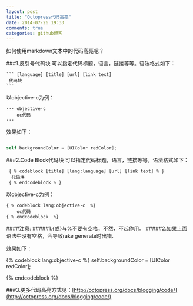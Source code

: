 ```yaml
---
layout: post
title: "Octopress代码高亮"
date: 2014-07-26 19:33
comments: true
categories: github博客
---
```


如何使用markdown文本中的代码高亮呢？

<!--more-->

###1.反引号代码块
   可以指定代码标题，语言，链接等等。语法格式如下：

    ``` [language] [title] [url] [link text]
     代码块
    ```
以objective-c为例：

    ··· objective-c 
        oc代码
    ···

效果如下：

``` objective-c 

self.backgroundColor = [UIColor redColor];

```

###2.Code Block代码块
   可以指定代码标题，语言，链接等等。语法格式如下：

     { % codeblock [title] [lang:language] [url] [link text] % }
      代码块
     { % endcodeblock % }
 以objective-c为例：
 
    { % codeblock lang:objective-c  %} 
        oc代码
    { % endcodeblock  %} 
####注意:
#####1.{或}与%不要有空格，不然，不起作用。
#####2.如果上面语法中没有空格，会导致rake generate时出错.   
    
效果如下：

{% codeblock lang:objective-c %} 
self.backgroundColor = [UIColor redColor];

{% endcodeblock %}

###3.更多代码高亮方式见：[http://octopress.org/docs/blogging/code/](http://octopress.org/docs/blogging/code/)